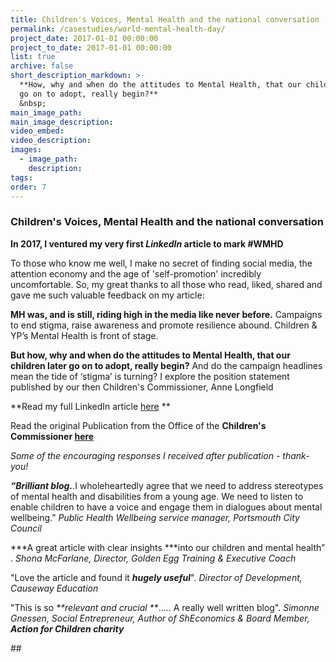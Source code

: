 ```yaml
---
title: Children's Voices, Mental Health and the national conversation
permalink: /casestudies/world-mental-health-day/
project_date: 2017-01-01 00:00:00
project_to_date: 2017-01-01 00:00:00
list: true
archive: false
short_description_markdown: >-
  **How, why and when do the attitudes to Mental Health, that our children later
  go on to adopt, really begin?**
  &nbsp;
main_image_path:
main_image_description:
video_embed:
video_description:
images:
  - image_path:
    description:
tags:
order: 7
---
```


### **Children's Voices, Mental Health and the national conversation**

**In 2017, I ventured my very first *LinkedIn* article to mark \#WMHD**

To those who know me well, I make no secret of finding social media, the attention economy and the age of 'self-promotion' incredibly uncomfortable. So, my great thanks to all those who read, liked, shared and gave me such valuable feedback on my article:

**MH was, and is still, riding high in the media like never before.** Campaigns to end stigma, raise awareness and promote resilience abound. Children & YP’s Mental Health is front of stage.

**But how, why and when do the attitudes to Mental Health, that our children later go on to adopt, really begin?** And do the campaign headlines mean the tide of ‘stigma’ is turning? I explore the position statement published by our then Children's Commissioner, Anne Longfield

\*\*Read my full LinkedIn article [here](https://www.linkedin.com/pulse/childrens-voices-mental-health-national-conversation-jo-broad/) \*\*

Read the original Publication from the Office of the **Children's Commissioner [here](https://www.childrenscommissioner.gov.uk/wp-content/uploads/2017/10/Voices-Mental-health-needs-1_0.pdf)**

*Some of the encouraging responses I received after publication - thank-you\!*

***“Brilliant blog.***.I wholeheartedly agree that we need to address stereotypes of mental health and disabilities from a young age. We need to listen to enable children to have a voice and engage them in dialogues about mental wellbeing.” *Public Health Wellbeing service manager, Portsmouth City Council*

*\*\*A great article with clear insights \*\**into our children and mental health” . *Shona McFarlane, Director, Golden Egg Training & Executive Coach*

"Love the article and found it ***hugely useful***". *Director of Development, Causeway Education*

"This is so *\*\*relevant and crucial \*\**….. A really well written blog". *Simonne Gnessen, Social Entrepreneur, Author of ShEconomics & Board Member, **Action for Children charity***

\#\#
